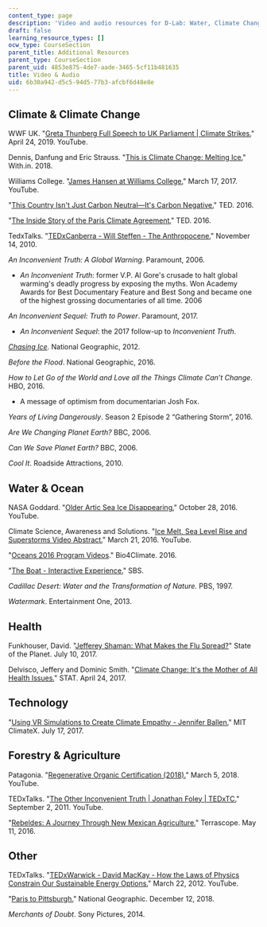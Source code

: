 ```yaml
---
content_type: page
description: 'Video and audio resources for D-Lab: Water, Climate Change, and Health.'
draft: false
learning_resource_types: []
ocw_type: CourseSection
parent_title: Additional Resources
parent_type: CourseSection
parent_uid: 4853e875-4de7-aade-3465-5cf11b481635
title: Video & Audio
uid: 6b30a942-d5c5-94d5-77b3-afcbf6d48e8e
---
```

## Climate & Climate Change

WWF UK. "[Greta Thunberg Full Speech to UK Parliament | Climate Strikes.](https://www.youtube.com/watch?v=rYNM4rsnNFM)" April 24, 2019. YouTube.

Dennis, Danfung and Eric Strauss. "[This is Climate Change: Melting Ice.](https://www.youtube.com/watch?v=MwSLTGjPqG8)" With.in. 2018.

Williams College. "[James Hansen at Williams College.](https://www.youtube.com/watch?v=JLfisi0VEbY)" March 17, 2017. YouTube. 

"[This Country Isn't Just Carbon Neutral—It's Carbon Negative.](https://www.ted.com/talks/tshering_tobgay_this_country_isn_t_just_carbon_neutral_it_s_carbon_negative#t-922552)" TED. 2016.

"[The Inside Story of the Paris Climate Agreement.](https://www.ted.com/talks/christiana_figueres_the_inside_story_of_the_paris_climate_agreement)" TED. 2016.

TedxTalks. "[TEDxCanberra - Will Steffen - The Anthropocene.](https://www.youtube.com/watch?v=ABZjlfhN0EQ)" November 14, 2010. 

*An Inconvenient Truth: A Global Warning*. Paramount, 2006.

- *An Inconvenient Truth*: former V.P. Al Gore's crusade to halt global warming's deadly progress by exposing the myths. Won Academy Awards for Best Documentary Feature and Best Song and became one of the highest grossing documentaries of all time. 2006

*An Inconvenient Sequel: Truth to Power*. Paramount, 2017.

- *An Inconvenient Sequel*: the 2017 follow-up to *Inconvenient Truth*.

[*Chasing Ice*](https://chasingice.com/). National Geographic, 2012.

*Before the Flood*. National Geographic, 2016.

*How to Let Go of the World and Love all the Things Climate Can’t Change*. HBO, 2016.

- A message of optimism from documentarian Josh Fox.

*Years of Living Dangerously*. Season 2 Episode 2 “Gathering Storm”, 2016.

*Are We Changing Planet Earth?* BBC, 2006.

*Can We Save Planet Earth?* BBC, 2006.

*Cool It*. Roadside Attractions, 2010.

## Water & Ocean

NASA Goddard. "[Older Artic Sea Ice Disappearing.](https://youtu.be/Vj1G9gqhkYA)" October 28, 2016. YouTube.

Climate Science, Awareness and Solutions. "[Ice Melt, Sea Level Rise and Superstorms Video Abstract.](https://www.youtube.com/watch?v=JP-cRqCQRc8)" March 21, 2016. YouTube.

"[Oceans 2016 Program Videos](https://bio4climate.org/conferences/oceans-2016-program/)." Bio4Climate. 2016.

"[The Boat - Interactive Experience.](http://www.sbs.com.au/theboat/)" SBS. 

*Cadillac Desert: Water and the Transformation of Nature.* PBS, 1997.

*Watermark*. Entertainment One, 2013.

## Health

Funkhouser, David. "[Jefferey Shaman: What Makes the Flu Spread?](https://blogs.ei.columbia.edu/2017/07/10/jeffrey-shaman-what-makes-the-flu-spread/)" State of the Planet. July 10, 2017.

Delvisco, Jeffery and Dominic Smith. "[Climate Change: It's the Mother of All Health Issues.](https://www.statnews.com/2017/04/24/climate-change-human-civilization/)" STAT. April 24, 2017.

## Technology

"[Using VR Simulations to Create Climate Empathy - Jennifer Ballen.](https://climate.mit.edu/videos/using-vr-simulations-create-climate-empathy-jennifer-ballen)" MIT ClimateX. July 17, 2017.

## Forestry & Agriculture

Patagonia. "[Regenerative Organic Certification (2018).](https://youtu.be/a0OZi44FLtM)" March 5, 2018. YouTube. 

TEDxTalks. "[The Other Inconvenient Truth | Jonathan Foley | TEDxTC.](https://www.youtube.com/watch?v=uJhgGbRA6Hk)" September 2, 2011. YouTube. 

"[Rebeldes: A Journey Through New Mexican Agriculture.](https://terrascope.mit.edu/radio/journey-through-new-mexican-agriculture/)" Terrascope. May 11, 2016.

## Other

TEDxTalks. "[TEDxWarwick - David MacKay - How the Laws of Physics Constrain Our Sustainable Energy Options.](https://www.youtube.com/watch?v=-5bVbfWuq-Q)" March 22, 2012. YouTube. 

"[Paris to Pittsburgh.](https://www.paristopittsburgh.com/)" National Geographic. December 12, 2018. 

*Merchants of Doubt*. Sony Pictures, 2014.